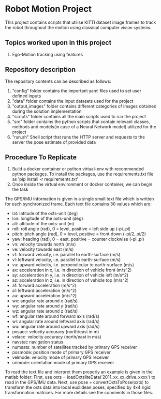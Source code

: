# Robot Motion Project
This project contains scripts that utilise KITTI dataset image frames to track the robot throughout the motion using classical computer vision systems.

## Topics worked upon in this project
1. Ego-Motion tracking using features


## Repository description
The repository contents can be described as follows:
1. "config" folder contains the important yaml files used to set user defined inputs
2. "data" folder contains the input datasets used for the project
3. "output_images" folder contains different categories of images obtained during the solution implementation
4. "scripts" folder contains all the main scripts used to run the project
5. "src" folder contains the python scripts that contain relevant classes, methods and models(in case of a Neural Network model) utilized for the project
6. "run.sh" Shell script that runs the HTTP server and requests to the server the pose estimate of provided data


## Procedure To Replicate

1. Build a docker container or python virtual-env with recommended python packages. To install the packages, use the requirements.txt file as
'pip install -r requirements.txt'
2. Once inside the virtual environment or docker container, we can begin the task



The GPS/IMU information is given in a single small text file which is
written for each synchronized frame. Each text file contains 30 values
which are:

  - lat:     latitude of the oxts-unit (deg)
  - lon:     longitude of the oxts-unit (deg)
  - alt:     altitude of the oxts-unit (m)
  - roll:    roll angle (rad),  0 = level, positive = left side up (-pi..pi)
  - pitch:   pitch angle (rad), 0 = level, positive = front down (-pi/2..pi/2)
  - yaw:     heading (rad),     0 = east,  positive = counter clockwise (-pi..pi)
  - vn:      velocity towards north (m/s)
  - ve:      velocity towards east (m/s)
  - vf:      forward velocity, i.e. parallel to earth-surface (m/s)
  - vl:      leftward velocity, i.e. parallel to earth-surface (m/s)
  - vu:      upward velocity, i.e. perpendicular to earth-surface (m/s)
  - ax:      acceleration in x, i.e. in direction of vehicle front (m/s^2)
  - ay:      acceleration in y, i.e. in direction of vehicle left (m/s^2)
  - az:      acceleration in z, i.e. in direction of vehicle top (m/s^2)
  - af:      forward acceleration (m/s^2)
  - al:      leftward acceleration (m/s^2)
  - au:      upward acceleration (m/s^2)
  - wx:      angular rate around x (rad/s)
  - wy:      angular rate around y (rad/s)
  - wz:      angular rate around z (rad/s)
  - wf:      angular rate around forward axis (rad/s)
  - wl:      angular rate around leftward axis (rad/s)
  - wu:      angular rate around upward axis (rad/s)
  - posacc:  velocity accuracy (north/east in m)
  - velacc:  velocity accuracy (north/east in m/s)
  - navstat: navigation status
  - numsats: number of satellites tracked by primary GPS receiver
  - posmode: position mode of primary GPS receiver
  - velmode: velocity mode of primary GPS receiver
  - orimode: orientation mode of primary GPS receiver

To read the text file and interpret them properly an example is given in
the matlab folder: First, use oxts = loadOxtsliteData('2011_xx_xx_drive_xxxx')
to read in the GPS/IMU data. Next, use pose = convertOxtsToPose(oxts) to
transform the oxts data into local euclidean poses, specified by 4x4 rigid
transformation matrices. For more details see the comments in those files.
